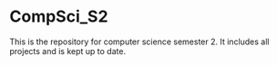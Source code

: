# CompSci_S2
This is the repository for computer science semester 2. It includes all projects and is kept up to date.
